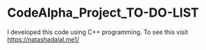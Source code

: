 # CodeAlpha_Project_TO-DO-LIST
I developed this code using C++ programming. To see this visit https://natashadalal.me1/
